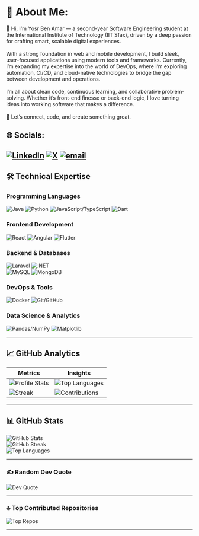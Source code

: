 # 💫 About Me:
👋 Hi, I'm Yosr Ben Amar — a second-year Software Engineering student at the International Institute of Technology (IIT Sfax), driven by a deep passion for crafting smart, scalable digital experiences.<br><br>With a strong foundation in web and mobile development, I build sleek, user-focused applications using modern tools and frameworks. Currently, I’m expanding my expertise into the world of DevOps, where I’m exploring automation, CI/CD, and cloud-native technologies to bridge the gap between development and operations.<br><br>I’m all about clean code, continuous learning, and collaborative problem-solving. Whether it’s front-end finesse or back-end logic, I love turning ideas into working software that makes a difference.<br><br>🌱 Let’s connect, code, and create something great.


## 🌐 Socials:
[![LinkedIn](https://img.shields.io/badge/LinkedIn-%230077B5.svg?logo=linkedin&logoColor=white)](https://linkedin.com/in/https://www.linkedin.com/in/yosr-ben-amar-577a44207/) [![X](https://img.shields.io/badge/X-black.svg?logo=X&logoColor=white)](https://x.com/https://x.com/YosrBenAmar) [![email](https://img.shields.io/badge/Email-D14836?logo=gmail&logoColor=white)](mailto:yosrbenamar9@gmail.com) 
---

## 🛠️ Technical Expertise  

### **Programming Languages**  
![Java](https://img.shields.io/badge/Java-Expert-ED8B00?style=flat&logo=openjdk&logoColor=white) ![Python](https://img.shields.io/badge/Python-Advanced-3670A0?style=flat&logo=python&logoColor=ffdd54) ![JavaScript/TypeScript](https://img.shields.io/badge/JS/TS-Proficient-F7DF1E?style=flat&logo=typescript&logoColor=007ACC) ![Dart](https://img.shields.io/badge/Dart-Intermediate-0175C2?style=flat&logo=dart&logoColor=white)  

### **Frontend Development**  
![React](https://img.shields.io/badge/React-Advanced-20232A?style=flat&logo=react&logoColor=61DAFB) ![Angular](https://img.shields.io/badge/Angular-Intermediate-DD0031?style=flat&logo=angular&logoColor=white) ![Flutter](https://img.shields.io/badge/Flutter-Mobile_Dev-02569B?style=flat&logo=flutter&logoColor=white)  

### **Backend & Databases**  
![Laravel](https://img.shields.io/badge/Laravel-Experienced-FF2D20?style=flat&logo=laravel&logoColor=white) ![.NET](https://img.shields.io/badge/.NET-Learning-5C2D91?style=flat&logo=dotnet&logoColor=white)  
![MySQL](https://img.shields.io/badge/MySQL-Proficient-4479A1?style=flat&logo=mysql&logoColor=white) ![MongoDB](https://img.shields.io/badge/MongoDB-NoSQL_Expert-4EA94B?style=flat&logo=mongodb&logoColor=white)  

### **DevOps & Tools**  
![Docker](https://img.shields.io/badge/Docker-Containerization-2496ED?style=flat&logo=docker&logoColor=white) ![Git/GitHub](https://img.shields.io/badge/Git/GitHub-Version_Control-F05033?style=flat&logo=git&logoColor=white)  

### **Data Science & Analytics**  
![Pandas/NumPy](https://img.shields.io/badge/Pandas/NumPy-Data_Analysis-150458?style=flat&logo=pandas&logoColor=white) ![Matplotlib](https://img.shields.io/badge/Matplotlib-Visualization-11557C?style=flat&logo=matplotlib&logoColor=white)  

---

## 📈 GitHub Analytics  
| **Metrics**          | **Insights** |
|----------------------|-------------|
| ![Profile Stats](https://github-readme-stats.vercel.app/api?username=Yosr-2001&show_icons=true&theme=radical&hide_border=true) | ![Top Languages](https://github-readme-stats.vercel.app/api/top-langs/?username=Yosr-2001&layout=compact&theme=radical&hide_border=true) |  
| ![Streak](https://streak-stats.demolab.com/?user=Yosr-2001&theme=radical&hide_border=true) | ![Contributions](https://github-contributor-stats.vercel.app/api?username=Yosr-2001&theme=radical) |  

---

## 📊 GitHub Stats
![GitHub Stats](https://github-readme-stats.vercel.app/api?username=Yosr-2001&theme=dark&hide_border=true&include_all_commits=true&count_private=true)  
![GitHub Streak](https://nirzak-streak-stats.vercel.app/?user=Yosr-2001&theme=dark&hide_border=true)  
![Top Languages](https://github-readme-stats.vercel.app/api/top-langs/?username=Yosr-2001&theme=dark&hide_border=true&include_all_commits=true&count_private=true&layout=compact)

---

### ✍️ Random Dev Quote
![Dev Quote](https://quotes-github-readme.vercel.app/api?type=horizontal&theme=dark)

---

### 🔝 Top Contributed Repositories
![Top Repos](https://github-contributor-stats.vercel.app/api?username=Yosr-2001&limit=5&theme=dark&combine_all_yearly_contributions=true)

---
